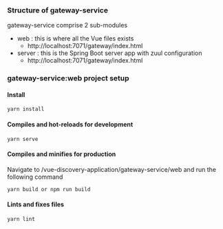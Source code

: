 ### Structure of gateway-service

gateway-service comprise 2 sub-modules
- web : this is where all the Vue files exists
  - http://localhost:7071/gateway/index.html
- server : this is the Spring Boot server app with zuul configuration
  - http://localhost:7071/gateway/index.html

### gateway-service:web project setup

#### Install
```
yarn install
```

#### Compiles and hot-reloads for development
```
yarn serve
```

#### Compiles and minifies for production

Navigate to /vue-discovery-application/gateway-service/web and run the following command

```
yarn build or npm run build
```

#### Lints and fixes files
```
yarn lint
```

